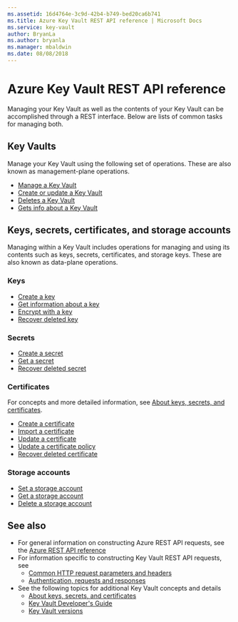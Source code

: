 ```yaml
---
ms.assetid: 16d4764e-3c9d-42b4-b749-bed20ca6b741
ms.title: Azure Key Vault REST API reference | Microsoft Docs
ms.service: key-vault
author: BryanLa
ms.author: bryanla
ms.manager: mbaldwin
ms.date: 08/08/2018
---
```


# Azure Key Vault REST API reference

Managing your Key Vault as well as the contents of your Key Vault can be accomplished through a REST interface. Below are lists of common tasks for managing both.

## Key Vaults

Manage your Key Vault using the following set of operations. These are also known as management-plane operations.

- [Manage a Key Vault](/rest/api/keyvault/vaults)
- [Create or update a Key Vault](/rest/api/keyvault/vaults/createorupdate)
- [Deletes a Key Vault](/rest/api/keyvault/vaults/delete)
- [Gets info about a Key Vault](/rest/api/keyvault/vaults/vaults.get)

## Keys, secrets, certificates, and storage accounts

Managing within a Key Vault includes operations for managing and using its contents such as keys, secrets, certificates, and storage keys. These are also known as data-plane operations.

### Keys

- [Create a key](xref:keyvault.createkey)
- [Get information about a key](xref:keyvault.getkey)
- [Encrypt with a key](xref:keyvault.encrypt)
- [Recover deleted key](xref:keyvault.recoverdeletedkey)

### Secrets

- [Create a secret](xref:keyvault.setsecret)
- [Get a secret](xref:keyvault.getsecret)
- [Recover deleted secret](xref:keyvault.recoverdeletedsecret)

### Certificates

For concepts and more detailed information, see [About keys, secrets, and certificates](about-keys--secrets-and-certificates.md).

- [Create a certificate](xref:keyvault.createcertificate)
- [Import a certificate](xref:keyvault.importcertificate)
- [Update a certificate](xref:keyvault.updatecertificate)
- [Update a certificate policy](xref:keyvault.updatecertificatepolicy)
- [Recover deleted certificate](xref:keyvault.recoverdeletedcertificate)

### Storage accounts

- [Set a storage account](xref:keyvault.setstorageaccount)
- [Get a storage account](xref:keyvault.getstorageaccount)
- [Delete a storage account](xref:keyvault.deletestorageaccount)

## See also

- For general information on constructing Azure REST API requests, see the [Azure REST API reference](/rest/api/azure/)
- For information specific to constructing Key Vault REST API requests, see
   - [Common HTTP request parameters and headers](common-parameters-and-headers.md)
   - [Authentication, requests and responses](authentication--requests-and-responses.md)
- See the following topics for additional Key Vault concepts and details
   - [About keys, secrets, and certificates](about-keys--secrets-and-certificates.md)
   - [Key Vault Developer's Guide](/azure/key-vault/key-vault-developers-guide)
   - [Key Vault versions](key-vault-versions.md)

